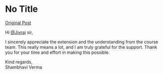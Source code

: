 # No Title

[Original Post](https://discourse.onlinedegree.iitm.ac.in/t/168832/103)

<p>Hi <a class="mention" href="/u/jivraj">@Jivraj</a> sir,</p>
<p>I sincerely appreciate the extension and the understanding from the course team. This really means a lot, and I am truly grateful for the support. Thank you for your time and effort in making this possible.</p>
<p>Kind regards,<br>
Shambhavi Verma</p>